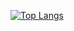 [![Top Langs](https://github-readme-stats.vercel.app/api/top-langs/?username=bjarnerossen)](https://github.com/bjarnerossen/github-readme-stats)
